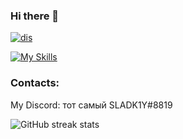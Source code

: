 ### Hi there 👋

[![dis](https://discord.c99.nl/widget/theme-3/1064250083899625482.png )](https://discord.com/users/1064250083899625482/)

[![My Skills](https://skillicons.dev/icons?i=py,c,cpp,discord)]([https://artembay.tk](https://discord.com/users/1064250083899625482/))

### Contacts:
My Discord: тот самый SLADK1Y#8819

![GitHub streak stats](https://github-readme-streak-stats.herokuapp.com/?user=Sladk1y&theme=tokyonight&show_icons=true)  

